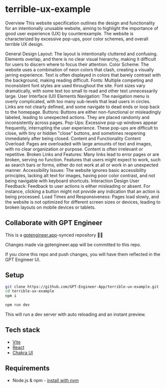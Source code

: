 # terrible-ux-example

Overview
This website specification outlines the design and functionality for an intentionally unusable website, aiming to highlight the importance of good user experience (UX) by counterexample. The website is characterized by excessive pop-ups, poor color schemes, and overall terrible UX design.

General Design
Layout: The layout is intentionally cluttered and confusing. Elements overlap, and there is no clear visual hierarchy, making it difficult for users to discern where to focus their attention.
Color Scheme: The website uses a combination of neon colors that clash, creating a visually jarring experience. Text is often displayed in colors that barely contrast with the background, making reading difficult.
Fonts: Multiple competing and inconsistent font styles are used throughout the site. Font sizes vary dramatically, with some text too small to read and other text unnecessarily large.
User Interface (UI) Elements
Navigation: The navigation menu is overly complicated, with too many sub-levels that lead users in circles. Links are not clearly defined, and some navigate to dead ends or loop back to the homepage.
Buttons: Buttons are either non-functional or misleadingly labeled, leading to unexpected actions. They are placed randomly and inconsistently across pages.
Pop-Ups: Excessive pop-up windows appear frequently, interrupting the user experience. These pop-ups are difficult to close, with tiny or hidden "close" buttons, and sometimes reopening immediately after being closed.
Content and Functionality
Content Overload: Pages are overloaded with large amounts of text and images, with no clear organization or purpose. Content is often irrelevant or repetitive.
Broken Links and Features: Many links lead to error pages or are broken, serving no function. Features that users might expect to work, such as search bars or forms, either do not work at all or work in an unexpected manner.
Accessibility Issues: The website ignores basic accessibility principles, lacking alt text for images, having poor color contrast, and not being navigable with keyboard shortcuts.
Interaction Design
User Feedback: Feedback to user actions is either misleading or absent. For instance, clicking a button might not provide any indication that an action is being processed.
Load Times and Responsiveness: Pages load slowly, and the website is not optimized for different screen sizes or devices, leading to broken layouts on mobile devices or tablets.

## Collaborate with GPT Engineer

This is a [gptengineer.app](https://gptengineer.app)-synced repository 🌟🤖

Changes made via gptengineer.app will be committed to this repo.

If you clone this repo and push changes, you will have them reflected in the GPT Engineer UI.

## Setup

```sh
git clone https://github.com/GPT-Engineer-App/terrible-ux-example.git
cd terrible-ux-example
npm i
```

```sh
npm run dev
```

This will run a dev server with auto reloading and an instant preview.

## Tech stack

- [Vite](https://vitejs.dev/)
- [React](https://react.dev/)
- [Chakra UI](https://chakra-ui.com/)

## Requirements

- Node.js & npm - [install with nvm](https://github.com/nvm-sh/nvm#installing-and-updating)

